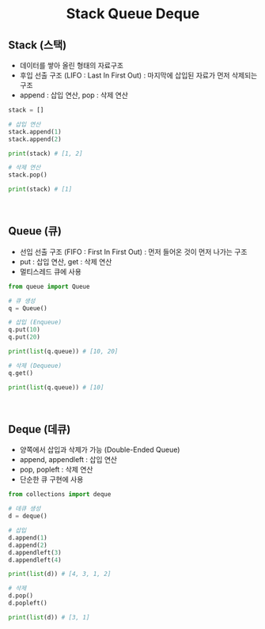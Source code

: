 <h1 align = "center"> Stack  Queue  Deque</h1>

## Stack (스택)
* 데이터를 쌓아 올린 형태의 자료구조
* 후입 선출 구조 (LIFO : Last In First Out) : 마지막에 삽입된 자료가 먼저 삭제되는 구조
* append : 삽입 연산, pop : 삭제 연산

``` python
stack = []

# 삽입 연산
stack.append(1)
stack.append(2)

print(stack) # [1, 2]

# 삭제 연산
stack.pop()

print(stack) # [1]

```

<br>

## Queue (큐)
* 선입 선출 구조 (FIFO : First In First Out) : 먼저 들어온 것이 먼저 나가는 구조
* put : 삽입 연산, get : 삭제 연산
* 멀티스레드 큐에 사용

``` python
from queue import Queue

# 큐 생성
q = Queue()

# 삽입 (Enqueue)
q.put(10)
q.put(20)

print(list(q.queue)) # [10, 20]

# 삭제 (Dequeue)
q.get()

print(list(q.queue)) # [10]

```

<br>

## Deque (데큐)
* 양쪽에서 삽입과 삭제가 가능 (Double-Ended Queue)
* append, appendleft : 삽입 연산
* pop, popleft : 삭제 연산
* 단순한 큐 구현에 사용

``` python
from collections import deque

# 데큐 생성
d = deque()

# 삽입 
d.append(1)
d.append(2)
d.appendleft(3)
d.appendleft(4)

print(list(d)) # [4, 3, 1, 2]

# 삭제
d.pop()
d.popleft()

print(list(d)) # [3, 1]
```
